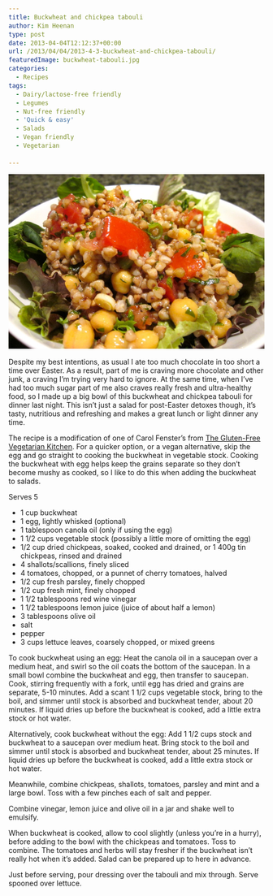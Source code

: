 ```yaml
---
title: Buckwheat and chickpea tabouli
author: Kim Heenan
type: post
date: 2013-04-04T12:12:37+00:00
url: /2013/04/04/2013-4-3-buckwheat-and-chickpea-tabouli/
featuredImage: buckwheat-tabouli.jpg
categories:
  - Recipes
tags:
  - Dairy/lactose-free friendly
  - Legumes
  - Nut-free friendly
  - 'Quick & easy'
  - Salads
  - Vegan friendly
  - Vegetarian

---
```


![](buckwheat-tabouli.jpg)

Despite my best intentions, as usual I ate too much chocolate in too short a time over Easter. As a result, part of me is craving more chocolate and other junk, a craving I’m trying very hard to ignore. At the same time, when I’ve had too much sugar part of me also craves really fresh and ultra-healthy food, so I made up a big bowl of this buckwheat and chickpea tabouli for dinner last night. This isn’t just a salad for post-Easter detoxes though, it’s tasty, nutritious and refreshing and makes a great lunch or light dinner any time.

<!--more-->

The recipe is a modification of one of Carol Fenster’s from [The Gluten-Free Vegetarian Kitchen][gluten-free-vegetarian-kitchen]. For a quicker option, or a vegan alternative, skip the egg and go straight to cooking the buckwheat in vegetable stock. Cooking the buckwheat with egg helps keep the grains separate so they don’t become mushy as cooked, so I like to do this when adding the buckwheat to salads.

Serves 5

  * 1 cup buckwheat
  * 1 egg, lightly whisked (optional)
  * 1 tablespoon canola oil (only if using the egg)
  * 1 1/2 cups vegetable stock (possibly a little more of omitting the egg)
  * 1/2 cup dried chickpeas, soaked, cooked and drained, or 1 400g tin chickpeas, rinsed and drained
  * 4 shallots/scallions, finely sliced
  * 4 tomatoes, chopped, or a punnet of cherry tomatoes, halved
  * 1/2 cup fresh parsley, finely chopped
  * 1/2 cup fresh mint, finely chopped
  * 1 1/2 tablespoons red wine vinegar
  * 1 1/2 tablespoons lemon juice (juice of about half a lemon)
  * 3 tablespoons olive oil
  * salt
  * pepper
  * 3 cups lettuce leaves, coarsely chopped, or mixed greens

To cook buckwheat using an egg: Heat the canola oil in a saucepan over a medium heat, and swirl so the oil coats the bottom of the saucepan. In a small bowl combine the buckwheat and egg, then transfer to saucepan. Cook, stirring frequently with a fork, until egg has dried and grains are separate, 5-10 minutes. Add a scant 1 1/2 cups vegetable stock, bring to the boil, and simmer until stock is absorbed and buckwheat tender, about 20 minutes. If liquid dries up before the buckwheat is cooked, add a little extra stock or hot water.

Alternatively, cook buckwheat without the egg: Add 1 1/2 cups stock and buckwheat to a saucepan over medium heat. Bring stock to the boil and simmer until stock is absorbed and buckwheat tender, about 25 minutes.  If liquid dries up before the buckwheat is cooked, add a little extra stock or hot water.

Meanwhile, combine chickpeas, shallots, tomatoes, parsley and mint and a large bowl. Toss with a few pinches each of salt and pepper.

Combine vinegar, lemon juice and olive oil in a jar and shake well to emulsify.

When buckwheat is cooked, allow to cool slightly (unless you’re in a hurry), before adding to the bowl with the chickpeas and tomatoes. Toss to combine. The tomatoes and herbs will stay fresher if the buckwheat isn’t really hot when it’s added. Salad can be prepared up to here in advance.

Just before serving, pour dressing over the tabouli and mix through. Serve spooned over lettuce.</p>

[gluten-free-vegetarian-kitchen]: http://www.amazon.com/The-Gluten-Free-Vegetarian-Kitchen-Nutritious/dp/1557885109%3FSubscriptionId%3D0ENGV10E9K9QDNSJ5C82%26tag%3Dfredel09-20%26linkCode%3Dxm2%26camp%3D2025%26creative%3D165953%26creativeASIN%3D1557885109